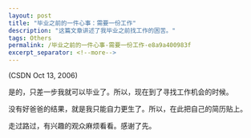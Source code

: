```yaml
---
layout: post
title: "毕业之前的一件心事：需要一份工作"
description: "这篇文章讲述了我毕业之前找工作的困苦。"
tags: Others
permalink: /毕业之前的一件心事-需要一份工作-e8a9a400983f
excerpt_separator: <!--more-->
---
```

(CSDN Oct 13, 2006)

是的，只差一步我就可以毕业了。所以，现在到了寻找工作机会的时候。

没有好爸爸的结果，就是我只能自力更生了。所以，在此把自己的简历贴上。

走过路过，有兴趣的观众麻烦看看。感谢了先。
<!--more-->
